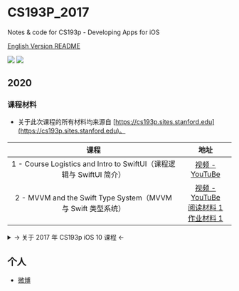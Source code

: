 # CS193P_2017

Notes &amp; code for CS193p - Developing Apps for iOS

[English Version README](README.md)

![](https://img.shields.io/badge/language-swift-orange.svg) ![](https://img.shields.io/badge/license-MIT-000000.svg)

## 2020

### 课程材料

- 关于此次课程的所有材料均来源自 [https://cs193p.sites.stanford.edu](https://cs193p.sites.stanford.edu)。

|                                 课程                                 |                                                             地址                                                             |
| :------------------------------------------------------------------: | :--------------------------------------------------------------------------------------------------------------------------: |
| 1 - Course Logistics and Intro to SwiftUI（课程逻辑与 SwiftUI 简介） |                                        [视频 - YouTuBe](https://youtu.be/jbtqIBpUG7g)                                        |
|     2 - MVVM and the Swift Type System（MVVM 与 Swift 类型系统）     | [视频 - YouTuBe](https://youtu.be/4GjXq2Sr55Q)<br>[阅读材料 1](2020/Materials/r1.pdf)<br>[作业材料 1](2020/Materials/a1.pdf) |

<details>
<summary>-> 关于 2017 年 CS193p iOS 10 课程 <-</summary>

## 2017

### 简介

- Xcode 8.0+
- Swift 3.0+

### 前言

美国斯坦福大学的 iOS 课程又在 iTunes U 开课啦。搜索全名「Developing iOS 10 Apps with Swift」即可找到。

之前虽然也有听过他的课，但没有坚持下来，也没有做相应的笔记。这次希望可以坚持看完，并且与大家分享笔记、心得。

**更新已完结。**

### 目录

#### 视频

- 代码
  - [Calculator](/Calculator/)
  - [CalculatorPlayground](/CalculatorPlayground.playground/)
  - [FaceIt](/FaceIt)
  - [Cassini](/Cassini)
  - [Smashtag](/Smashtag)
  - [CoreDataExample](/CoreDataExample/)
  - [Asteroids](/Asteroids/)

#### 文档

- 笔记

  - [CS193p 查漏补缺（一）Lecture 03](/Lecture03/)
  - [CS193p 查漏补缺（二）Lecture 04](/Lecture04/)
  - [CS193p 查漏补缺（三）Lecture 05](/Lecture05/)
  - [CS193p 查漏补缺（四）Lecture 06](/Lecture06/)
  - [CS193p 查漏补缺（五）Lecture 07](/Lecture07/)
  - [CS193p 查漏补缺（六）Lecture 08](/Lecture08/)
  - [CS193p 查漏补缺（七）Lecture 10](/Lecture10/)
  - [CS193p 查漏补缺（八）Lecture 13](/Lecture13/)
  - [CS193p 查漏补缺（九）Lecture 16](/Lecture16/)
  - [CS193p 查漏补缺（十）Lecture 17](/Lecture17/)

- 代码
  - [Lecture 03 Playground](/Lecture03/)
  - [Lecture 04 Demo](/Lecture04/)
  - [Lecture 05 Demo](/Lecture05/)
  - [Lecture 08 Demo](/Lecture08/)

### 参考

- [Swift 中的值类型与引用类型](http://www.jianshu.com/p/ba12b64f6350)
- [浅谈 Swift 中的属性（Property）](http://www.jianshu.com/p/fe60f5bafab3)
- [Swift 中的字符串截取](http://www.jianshu.com/p/94310202ba1b)
- [初探 iOS 中自定义 UIView 的初始化过程](http://www.jianshu.com/p/bfea8efee664)
- [iOS 中的 bounds & frame](http://www.jianshu.com/p/edb2ae03115c)
- [tangqiaoboy/iOS-Pro](https://github.com/tangqiaoboy/iOS-Pro)
- [isOpaque - Apple Inc.](https://developer.apple.com/reference/uikit/uiview/1622622-isopaque)
- [探究 UIViewController 生命周期](http://www.jianshu.com/p/9d3d95e1ef5a)
- [Swift 中的错误处理](http://www.jianshu.com/p/16bfad50c39a)
- [小窥 iOS 中的 Target-Action 设计模式](http://www.jianshu.com/p/b00056fac0a8)
- [浅谈 iOS 应用启动过程](http://www.jianshu.com/p/ec4a9b3d2576)

</details>

## 个人

- [微博](http://weibo.com/u/1798410923)

